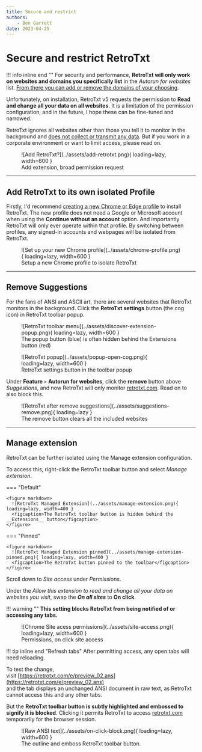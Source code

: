 ```yaml
---
title: Secure and restrict
authors:
    - Ben Garrett
date: 2023-04-25
---
```


# Secure and restrict RetroTxt

!!! info inline end ""
    For security and performance, **RetroTxt will only work on websites and domains you specifically list** in the _Autorun for websites_ list. [From there you can add or remove the domains of your choosing](first.md#monitor-a-new-website).

Unfortunately, on installation, RetroTxt v5 requests the permission to __Read and change all your data on all websites__. It is a limitation of the permission configuration, and in the future, I hope these can be fine-tuned and narrowed.

RetroTxt ignores all websites other than those you tell it to monitor in the background and [does not collect or transmit any data](../privacy.md). But if you work in a corporate environment or want to limit access, please read on.

<figure markdown>
  ![Add RetroTxt?](../assets/add-retrotxt.png){ loading=lazy, width=600 }
  <figcaption>Add extension, broad permission request</figcaption>
</figure>

---

## Add RetroTxt to its own isolated Profile

Firstly, I'd recommend [creating a new Chrome or Edge profile](https://support.google.com/chrome/answer/2364824) to install RetroTxt. The new profile does not need a Google or Microsoft account when using the __Continue without an account__ option. And importantly RetroTxt will only ever operate within that profile. By switching between profiles, any signed-in accounts and webpages will be isolated from RetroTxt.

<figure markdown>
  ![Set up your new Chrome profile](../assets/chrome-profile.png){ loading=lazy, width=600 }
  <figcaption>Setup a new Chrome profile to isolate RetroTxt</figcaption>
</figure>

---

## Remove Suggestions

For the fans of ANSI and ASCII art, there are several websites that RetroTxt monitors in the background. Click the __RetroTxt settings__ button (the cog icon) in RetroTxt toolbar popup.

<figure markdown>
  ![RetroTxt toolbar menu](../assets/discover-extension-popup.png){ loading=lazy, width=600 }
  <figcaption>The popup button (blue) is often hidden behind the Extensions button (red)</figcaption>
</figure>

<figure markdown>
  ![RetroTxt popup](../assets/popup-open-cog.png){ loading=lazy, width=600 }
  <figcaption>RetroTxt settings button in the toolbar popup</figcaption>
</figure>

Under __Feature__ `>` __Autorun for websites__, click the **remove** button above _Suggestions_, and now RetroTxt will only monitor [retrotxt.com](https://retrotxt.com). Read on to also block this.

<figure markdown>
  ![RetroTxt after remove suggestions](../assets/suggestions-remove.png){ loading=lazy }
  <figcaption>The remove button clears all the included websites</figcaption>
</figure>

---

## Manage extension

RetroTxt can be further isolated using the Manage extension configuration.

To access this, right-click the RetroTxt toolbar button and select _Manage extension_.

=== "Default"

    <figure markdown>
      ![RetroTxt Managed Extension](../assets/manage-extension.png){ loading=lazy, width=400 }
      <figcaption>The RetroTxt toolbar button is hidden behind the __Extensions__ button</figcaption>
    </figure>

=== "Pinned"

    <figure markdown>
      ![RetroTxt Managed Extension pinned](../assets/manage-extension-pinned.png){ loading=lazy, width=400 }
      <figcaption>The RetroTxt button pinned to the toolbar</figcaption>
    </figure>


Scroll down to _Site access_ under _Permissions_.

Under the _Allow this extension to read and change all your data on websites you visit_, swap the ___On all sites___ to __On click__.

!!! warning ""
    **This setting blocks RetroTxt from being notified of or accessing any tabs.**

<figure markdown>
  ![Chrome Site acess permissions](../assets/site-access.png){ loading=lazy, width=600 }
  <figcaption>Permissions, on click site access</figcaption>
</figure>

!!! tip inline end "Refresh tabs"
    After permitting access, any open tabs will need reloading.

To test the change,<br>visit [https://retrotxt.com/e/preview_02.ans](https://retrotxt.com/e/preview_02.ans)<br>and the tab displays an unchanged ANSI document in raw text, as RetroTxt cannot access this and any other tabs.

But the __RetroTxt toolbar button is subtly highlighted and embossed to signify it is blocked__. Clicking it permits RetroTxt to access [retrotxt.com](https://retrotxt.com) temporarily for the browser session.

<figure markdown>
  ![Raw ANSI text](../assets/on-click-block.png){ loading=lazy, width=600 }
  <figcaption>The outline and emboss RetroTxt toolbar button.</figcaption>
</figure>